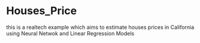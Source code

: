 # Houses_Price
this is a realtech example which aims to estimate houses prices in California using Neural Netwok and Linear Regression Models
